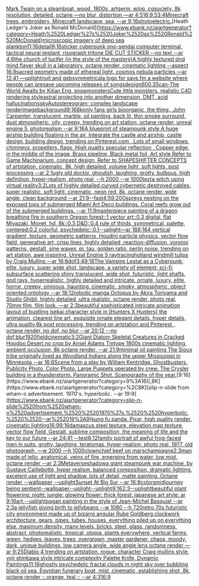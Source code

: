 [Mark Twain on a steamboat, wood, 1800s, artgerm, wlop, cgsociety, 8k resolution, detailed, octane —no blur, distortion —ar 4:5](https://www.ebank.nz/aiartgenerator?category=Mark%2520Twain%2520on%2520a%2520steamboat%2C%2520wood%2C%25201800s%2C%2520artgerm%2C%2520wlop%2C%2520cgsociety%2C%25208k%2520resolution%2C%2520detailed%2C%2520octane%2520%E2%80%94no%2520blur%2C%2520distortion%2520%E2%80%94ar%25204%3A5)[16:9](https://www.ebank.nz/aiartgenerator?category=16%3A9)[.5](https://www.ebank.nz/aiartgenerator?category=.5)[3:4](https://www.ebank.nz/aiartgenerator?category=3%3A4)[Minecraft trees, embroidery, Minecraft landscape, sea, --ar 9:16](https://www.ebank.nz/aiartgenerator?category=Minecraft%2520trees%2C%2520embroidery%2C%2520Minecraft%2520landscape%2C%2520sea%2C%2520--ar%25209%3A16)[photo](https://www.ebank.nz/aiartgenerator?category=photo)[electric.](https://www.ebank.nz/aiartgenerator?category=electric.)[Heath Ledger's Joker as Ronald McDonald](https://www.ebank.nz/aiartgenerator?category=Heath%2520Ledger%27s%2520Joker%2520as%2520Ronald%2520McDonald)[microscopic imagery of deep sea plankton](https://www.ebank.nz/aiartgenerator?category=microscopic%2520imagery%2520of%2520deep%2520sea%2520plankton)[11:16](https://www.ebank.nz/aiartgenerator?category=11%3A16)[detail](https://www.ebank.nz/aiartgenerator?category=detail)[9:16](https://www.ebank.nz/aiartgenerator?category=9%3A16)[sticker cyberpunk ono-sendai computer terminal, tactical neural implant, risograph tritone DIE CUT STICKER --no text --ar 4:6](https://www.ebank.nz/aiartgenerator?category=sticker%2520cyberpunk%2520ono-sendai%2520computer%2520terminal%2C%2520tactical%2520neural%2520implant%2C%2520risograph%2520tritone%2520DIE%2520CUT%2520STICKER%2520--no%2520text%2520--ar%25204%3A6)[the church of lucifer (in the style of the masters)](https://www.ebank.nz/aiartgenerator?category=the%2520church%2520of%2520lucifer%2520%28in%2520the%2520style%2520of%2520the%2520masters%29)[A highly textured dnd mind flayer skull in a laboratory, octane render, cinematic lighting --aspect 16:9](https://www.ebank.nz/aiartgenerator?category=A%2520highly%2520textured%2520dnd%2520mind%2520flayer%2520skull%2520in%2520a%2520laboratory%2C%2520octane%2520render%2C%2520cinematic%2520lighting%2520--aspect%252016%3A9)[sacred geometry made of ethereal light, cosmos nebula particles —ar 12:41 —uplight](https://www.ebank.nz/aiartgenerator?category=sacred%2520geometry%2520made%2520of%2520ethereal%2520light%2C%2520cosmos%2520nebula%2520particles%2520%E2%80%94ar%252012%3A41%2520%E2%80%94uplight)[nuit and geb](https://www.ebank.nz/aiartgenerator?category=nuit%2520and%2520geb)[symmetrical](https://www.ebank.nz/aiartgenerator?category=symmetrical)[a logo for save.fm a website where people can presave upcoming releases of songs](https://www.ebank.nz/aiartgenerator?category=a%2520logo%2520for%2520save.fm%2520a%2520website%2520where%2520people%2520can%2520presave%2520upcoming%2520releases%2520of%2520songs)[design](https://www.ebank.nz/aiartgenerator?category=design)[600](https://www.ebank.nz/aiartgenerator?category=600)[.35](https://www.ebank.nz/aiartgenerator?category=.35)[can](https://www.ebank.nz/aiartgenerator?category=can)[](https://www.ebank.nz/aiartgenerator?category=)[-](https://www.ebank.nz/aiartgenerator?category=-)[The World Awaits by Kilian Eng, snow](https://www.ebank.nz/aiartgenerator?category=The%2520World%2520Awaits%2520by%2520Kilian%2520Eng%2C%2520snow)[monsters](https://www.ebank.nz/aiartgenerator?category=monsters)[Cute little monsters, realistic C4D rendering style](https://www.ebank.nz/aiartgenerator?category=Cute%2520little%2520monsters%2C%2520realistic%2520C4D%2520rendering%2520style)[astral projecting into another dimension, DMT, acid hallucinations](https://www.ebank.nz/aiartgenerator?category=astral%2520projecting%2520into%2520another%2520dimension%2C%2520DMT%2C%2520acid%2520hallucinations)[sky](https://www.ebank.nz/aiartgenerator?category=sky)[Autostereogram; complex landscape render](https://www.ebank.nz/aiartgenerator?category=Autostereogram%3B%2520complex%2520landscape%2520render)[image](https://www.ebank.nz/aiartgenerator?category=image)[background](https://www.ebank.nz/aiartgenerator?category=background)[9:16](https://www.ebank.nz/aiartgenerator?category=9%3A16)[8k](https://www.ebank.nz/aiartgenerator?category=8k)[only fans girls bioorganic, the thing,, John Carpenter, translucent, marble, oil painting, back lit, thin smoke surround, dust atmospheric, oily, creepy, trending on art station, octane render, unreal engine 5, photorealism --ar 9:16](https://www.ebank.nz/aiartgenerator?category=only%2520fans%2520girls%2520bioorganic%2C%2520the%2520thing%2C%2C%2520John%2520Carpenter%2C%2520translucent%2C%2520marble%2C%2520oil%2520painting%2C%2520back%2520lit%2C%2520thin%2520smoke%2520surround%2C%2520dust%2520atmospheric%2C%2520oily%2C%2520creepy%2C%2520trending%2520on%2520art%2520station%2C%2520octane%2520render%2C%2520unreal%2520engine%25205%2C%2520photorealism%2520--ar%25209%3A16)[](https://www.ebank.nz/aiartgenerator?category=)[A blueprint of steampunk style A huge airship building floating in the air, Integrate the castle and airship, castle design, building design,  trending on Pinterest.com , Lots of small windows, chimneys, propellers, flags, High quality specular reflection ,  Copper  edge, in the middle of the image, Brass pipeline,  Black metal foil,  Art style Refer to Game Machinarium.  concept design, Refer to SHAPESHIFTER CONCEPTS  of artstation, cinematic,  8k, high detailed,  volume light,  soft lights,  post processing    --ar 2:1](https://www.ebank.nz/aiartgenerator?category=A%2520blueprint%2520of%2520steampunk%2520style%2520A%2520huge%2520airship%2520building%2520floating%2520in%2520the%2520air%2C%2520Integrate%2520the%2520castle%2520and%2520airship%2C%2520castle%2520design%2C%2520building%2520design%2C%2520%2520trending%2520on%2520Pinterest.com%2520%2C%2520Lots%2520of%2520small%2520windows%2C%2520chimneys%2C%2520propellers%2C%2520flags%2C%2520High%2520quality%2520specular%2520reflection%2520%2C%2520%2520Copper%2520%2520edge%2C%2520in%2520the%2520middle%2520of%2520the%2520image%2C%2520Brass%2520pipeline%2C%2520%2520Black%2520metal%2520foil%2C%2520%2520Art%2520style%2520Refer%2520to%2520Game%2520Machinarium.%2520%2520concept%2520design%2C%2520Refer%2520to%2520SHAPESHIFTER%2520CONCEPTS%2520%2520of%2520artstation%2C%2520cinematic%2C%2520%25208k%2C%2520high%2520detailed%2C%2520%2520volume%2520light%2C%2520%2520soft%2520lights%2C%2520%2520post%2520processing%2520%2520%2520%2520--ar%25202%3A1)[ugly old doctor, ghoulish, laughing, grotty, bulbous, high definition, hyper-realism, photo real, --h 2000 --w 1000](https://www.ebank.nz/aiartgenerator?category=ugly%2520old%2520doctor%2C%2520ghoulish%2C%2520laughing%2C%2520grotty%2C%2520bulbous%2C%2520high%2520definition%2C%2520hyper-realism%2C%2520photo%2520real%2C%2520--h%25202000%2520--w%25201000)[text](https://www.ebank.nz/aiartgenerator?category=text)[a witch using virtual reality](https://www.ebank.nz/aiartgenerator?category=a%2520witch%2520using%2520virtual%2520reality)[3:2](https://www.ebank.nz/aiartgenerator?category=3%3A2)[Lots of highly detailed curved cybernetic destroyed cables, super realistic, soft light, cinematic, neon red, 8k, octane render, wide angle, clean background --ar 21:9](https://www.ebank.nz/aiartgenerator?category=Lots%2520of%2520highly%2520detailed%2520curved%2520cybernetic%2520destroyed%2520cables%2C%2520super%2520realistic%2C%2520soft%2520light%2C%2520cinematic%2C%2520neon%2520red%2C%25208k%2C%2520octane%2520render%2C%2520wide%2520angle%2C%2520clean%2520background%2520--ar%252021%3A9)[--fast](https://www.ebank.nz/aiartgenerator?category=--fast)[4:5](https://www.ebank.nz/aiartgenerator?category=4%3A5)[9:20](https://www.ebank.nz/aiartgenerator?category=9%3A20)[Ospreys nesting on the exposed tops of submerged Miami Art Deco buildings. Coral reefs grow out of the submerged buildings. --ar 11:9](https://www.ebank.nz/aiartgenerator?category=Ospreys%2520nesting%2520on%2520the%2520exposed%2520tops%2520of%2520submerged%2520Miami%2520Art%2520Deco%2520buildings.%2520Coral%2520reefs%2520grow%2520out%2520of%2520the%2520submerged%2520buildings.%2520--ar%252011%3A9)[masterpiece painting of a dragon breathing fire in southern Oregon forest::1 vector art::0.3 digital, flat Miyazaki, Monet, hd, 8k::0.3 D&D::0.4 rule of thirds, symmetrical, palette, centered:0.2 colorful, psychedelic::0.1](https://www.ebank.nz/aiartgenerator?category=masterpiece%2520painting%2520of%2520a%2520dragon%2520breathing%2520fire%2520in%2520southern%2520Oregon%2520forest%3A%3A1%2520vector%2520art%3A%3A0.3%2520digital%2C%2520flat%2520Miyazaki%2C%2520Monet%2C%2520hd%2C%25208k%3A%3A0.3%2520D%26D%3A%3A0.4%2520rule%2520of%2520thirds%2C%2520symmetrical%2C%2520palette%2C%2520centered%3A0.2%2520colorful%2C%2520psychedelic%3A%3A0.1)[--uplight](https://www.ebank.nz/aiartgenerator?category=--uplight)[—ar 188:164 vertical gradient, texture, geometric patterns, Houdini particle physics, vector flow field, generative art, crisp lines, highly detailed, reaction-diffusion, voronoi patterns, gestalt, sine waves, pi, tau, golden ratio, perlin noise, trending on art station, awe inspiring, Unreal Engine 5 raytracing](https://www.ebank.nz/aiartgenerator?category=%E2%80%94ar%2520188%3A164%2520vertical%2520gradient%2C%2520texture%2C%2520geometric%2520patterns%2C%2520Houdini%2520particle%2520physics%2C%2520vector%2520flow%2520field%2C%2520generative%2520art%2C%2520crisp%2520lines%2C%2520highly%2520detailed%2C%2520reaction-diffusion%2C%2520voronoi%2520patterns%2C%2520gestalt%2C%2520sine%2520waves%2C%2520pi%2C%2520tau%2C%2520golden%2520ratio%2C%2520perlin%2520noise%2C%2520trending%2520on%2520art%2520station%2C%2520awe%2520inspiring%2C%2520Unreal%2520Engine%25205%2520raytracing)[holland windmill tulips by Craig Mullins --ar 16:8](https://www.ebank.nz/aiartgenerator?category=holland%2520windmill%2520tulips%2520by%2520Craig%2520Mullins%2520--ar%252016%3A8)[dof](https://www.ebank.nz/aiartgenerator?category=dof)[3:4](https://www.ebank.nz/aiartgenerator?category=3%3A4)[9:16](https://www.ebank.nz/aiartgenerator?category=9%3A16)[The Vampire Lestat as a Cyberpunk;  elite, luxury, super wide shot, landscape, a variety of element;  sci-fi; subsurface scattering shiny translucent, wide shot, futuristic, light shafts, god rays, hyperrealistic, highly detailed and intricate, ornate, luxury, elite, horror, creepy, ominous, haunting, cinematic, smoky, atmospheric, object oriented ontology --ar 18:12](https://www.ebank.nz/aiartgenerator?category=The%2520Vampire%2520Lestat%2520as%2520a%2520Cyberpunk%3B%2520%2520elite%2C%2520luxury%2C%2520super%2520wide%2520shot%2C%2520landscape%2C%2520a%2520variety%2520of%2520element%3B%2520%2520sci-fi%3B%2520subsurface%2520scattering%2520shiny%2520translucent%2C%2520wide%2520shot%2C%2520futuristic%2C%2520light%2520shafts%2C%2520god%2520rays%2C%2520hyperrealistic%2C%2520highly%2520detailed%2520and%2520intricate%2C%2520ornate%2C%2520luxury%2C%2520elite%2C%2520horror%2C%2520creepy%2C%2520ominous%2C%2520haunting%2C%2520cinematic%2C%2520smoky%2C%2520atmospheric%2C%2520object%2520oriented%2520ontology%2520--ar%252018%3A12)[robotic manga Octopus by Akira Toriyama and Studio Ghibli, highly detailed, ultra realistic, octane render, photo real, 70mm film, film look. —ar 2:3](https://www.ebank.nz/aiartgenerator?category=robotic%2520manga%2520Octopus%2520by%2520Akira%2520Toriyama%2520and%2520Studio%2520Ghibli%2C%2520highly%2520detailed%2C%2520ultra%2520realistic%2C%2520octane%2520render%2C%2520photo%2520real%2C%252070mm%2520film%2C%2520film%2520look.%2520%E2%80%94ar%25202%3A3)[beautiful sophisticated intricate animation layout of bustling isekai character,style in [Hunters X Hunters] the animation, clearest line art, exquisite ornate elegant details, hyper details, ultra quality,8k post processing, trending on artstation and Pinterest , octane render, no dof, no blur --ar 20:12 --no dof,blur](https://www.ebank.nz/aiartgenerator?category=beautiful%2520sophisticated%2520intricate%2520animation%2520layout%2520of%2520bustling%2520isekai%2520character%2Cstyle%2520in%2520%5BHunters%2520X%2520Hunters%5D%2520the%2520animation%2C%2520clearest%2520line%2520art%2C%2520exquisite%2520ornate%2520elegant%2520details%2C%2520hyper%2520details%2C%2520ultra%2520quality%2C8k%2520post%2520processing%2C%2520trending%2520on%2520artstation%2520and%2520Pinterest%2520%2C%2520octane%2520render%2C%2520no%2520dof%2C%2520no%2520blur%2520--ar%252020%3A12%2520--no%2520dof%2Cblur)[1920](https://www.ebank.nz/aiartgenerator?category=1920)[field](https://www.ebank.nz/aiartgenerator?category=field)[cinematic](https://www.ebank.nz/aiartgenerator?category=cinematic)[3:2](https://www.ebank.nz/aiartgenerator?category=3%3A2)[Giant Diatom Skeletal Creatures in Cracked Hoodoo Desert no crop by Ansel Adams Tintype 1800s cinematic lighting, ambient occlusion, 8k octane render, --ar 21:9](https://www.ebank.nz/aiartgenerator?category=Giant%2520Diatom%2520Skeletal%2520Creatures%2520in%2520Cracked%2520Hoodoo%2520Desert%2520no%2520crop%2520by%2520Ansel%2520Adams%2520Tintype%25201800s%2520cinematic%2520lighting%2C%2520ambient%2520occlusion%2C%25208k%2520octane%2520render%2C%2520--ar%252021%3A9)[minimal oil painting The Sioux tribe originally lived as Woodland Indians along the upper Mississippi in Minnesota --ar 16:8](https://www.ebank.nz/aiartgenerator?category=minimal%2520oil%2520painting%2520The%2520Sioux%2520tribe%2520originally%2520lived%2520as%2520Woodland%2520Indians%2520along%2520the%2520upper%2520Mississippi%2520in%2520Minnesota%2520--ar%252016%3A8)[Scene from a play by William Kentridge.  Ghostbusters.  Publicity Photo. Color Photo.  Large Puppets operated by crew. The Crysler building in a thunderstorm. Panoramic Shot. Scenography of the year.](https://www.ebank.nz/aiartgenerator?category=Scene%2520from%2520a%2520play%2520by%2520William%2520Kentridge.%2520%2520Ghostbusters.%2520%2520Publicity%2520Photo.%2520Color%2520Photo.%2520%2520Large%2520Puppets%2520operated%2520by%2520crew.%2520The%2520Crysler%2520building%2520in%2520a%2520thunderstorm.%2520Panoramic%2520Shot.%2520Scenography%2520of%2520the%2520year.)[9:16](https://www.ebank.nz/aiartgenerator?category=9%3A16)[,8K](https://www.ebank.nz/aiartgenerator?category=%2C8K)[slip-n-slide from wham-o advertisement.  1970's.  hyperbolic.  --ar 19:9](https://www.ebank.nz/aiartgenerator?category=slip-n-slide%2520from%2520wham-o%2520advertisement.%2520%25201970%27s.%2520%2520hyperbolic.%2520%2520--ar%252019%3A9)[kung fu panda, Pixar, high quality render, cinematic lighting](https://www.ebank.nz/aiartgenerator?category=kung%2520fu%2520panda%2C%2520Pixar%2C%2520high%2520quality%2520render%2C%2520cinematic%2520lighting)[16:9](https://www.ebank.nz/aiartgenerator?category=16%3A9)[9:16](https://www.ebank.nz/aiartgenerator?category=9%3A16)[damascus steel texture, elevation map texture, vector flow field, Gestalt, sublime composition, the meaning of life and the key to our future --ar 24:41 --test](https://www.ebank.nz/aiartgenerator?category=damascus%2520steel%2520texture%2C%2520elevation%2520map%2520texture%2C%2520vector%2520flow%2520field%2C%2520Gestalt%2C%2520sublime%2520composition%2C%2520the%2520meaning%2520of%2520life%2520and%2520the%2520key%2520to%2520our%2520future%2520--ar%252024%3A41%2520--test)[8:12](https://www.ebank.nz/aiartgenerator?category=8%3A12)[family portrait of awful frog-faced men in suits, grotty, laughing, teratomas, hyper-realism, photo real, 1977, old photograph, —w 2000 —h 1000](https://www.ebank.nz/aiartgenerator?category=family%2520portrait%2520of%2520awful%2520frog-faced%2520men%2520in%2520suits%2C%2520grotty%2C%2520laughing%2C%2520teratomas%2C%2520hyper-realism%2C%2520photo%2520real%2C%25201977%2C%2520old%2520photograph%2C%2520%E2%80%94w%25202000%2520%E2%80%94h%25201000)[clown](https://www.ebank.nz/aiartgenerator?category=clown)[chief keef on mars](https://www.ebank.nz/aiartgenerator?category=chief%2520keef%2520on%2520mars)[champagne](https://www.ebank.nz/aiartgenerator?category=champagne)[2:3](https://www.ebank.nz/aiartgenerator?category=2%3A3)[man made of jello, anatomical, veins of fire, emerging from water, low mist, octane render --ar 2:3](https://www.ebank.nz/aiartgenerator?category=man%2520made%2520of%2520jello%2C%2520anatomical%2C%2520veins%2520of%2520fire%2C%2520emerging%2520from%2520water%2C%2520low%2520mist%2C%2520octane%2520render%2520--ar%25202%3A3)[Metaverse](https://www.ebank.nz/aiartgenerator?category=Metaverse)[shadow](https://www.ebank.nz/aiartgenerator?category=shadow)[a giant steampunk war machine, by Gustave Caillebotte, hyper realism, balanced composition, dramatic lighting, excelent use of light and shadow, lots of detail, matte painting, Octane render --wallpaper --uplight](https://www.ebank.nz/aiartgenerator?category=a%2520giant%2520steampunk%2520war%2520machine%2C%2520by%2520Gustave%2520Caillebotte%2C%2520hyper%2520realism%2C%2520balanced%2520composition%2C%2520dramatic%2520lighting%2C%2520excelent%2520use%2520of%2520light%2520and%2520shadow%2C%2520lots%2520of%2520detail%2C%2520matte%2520painting%2C%2520Octane%2520render%2520--wallpaper%2520--uplight)[Sunset At Big Sur --ar 16:8](https://www.ebank.nz/aiartgenerator?category=Sunset%2520At%2520Big%2520Sur%2520--ar%252016%3A8)[colors](https://www.ebank.nz/aiartgenerator?category=colors)[midjourney being sentient](https://www.ebank.nz/aiartgenerator?category=midjourney%2520being%2520sentient)[--wallpaper](https://www.ebank.nz/aiartgenerator?category=--wallpaper)[--uplight](https://www.ebank.nz/aiartgenerator?category=--uplight)[--uplight](https://www.ebank.nz/aiartgenerator?category=--uplight)[9:16](https://www.ebank.nz/aiartgenerator?category=9%3A16)[2:3](https://www.ebank.nz/aiartgenerator?category=2%3A3)[--uplight](https://www.ebank.nz/aiartgenerator?category=--uplight)[beautiful plant flowering: night: jungle: glowing flower: thick forest: japanese art style: ar 9:16](https://www.ebank.nz/aiartgenerator?category=beautiful%2520plant%2520flowering%3A%2520night%3A%2520jungle%3A%2520glowing%2520flower%3A%2520thick%2520forest%3A%2520japanese%2520art%2520style%3A%2520ar%25209%3A16)[art,](https://www.ebank.nz/aiartgenerator?category=art%2C)[--uplight](https://www.ebank.nz/aiartgenerator?category=--uplight)[pagan painting in the style of Jean-Michel Basquiat --ar 2:3](https://www.ebank.nz/aiartgenerator?category=pagan%2520painting%2520in%2520the%2520style%2520of%2520Jean-Michel%2520Basquiat%2520--ar%25202%3A3)[a jellyfish giving birth to jellybeans --w 1080 --h 720](https://www.ebank.nz/aiartgenerator?category=a%2520jellyfish%2520giving%2520birth%2520to%2520jellybeans%2520--w%25201080%2520--h%2520720)[retro 70s futuristic city environment made up of bizarre angular Rube Goldberg clockwork architecture, gears, pipes, tubes, houses, everything piled up on everything else, maximum density, many levels, bricks, steel, glass, randomness, abstract, photorealistic, tropical, utopia, plants everywhere, vertical farms, green, hedges, leaves, trees, overgrown, master gardener, chaos, moody, dark, unique buildings, low camera angle, wide angle lens octane render —ar 9:25](https://www.ebank.nz/aiartgenerator?category=retro%252070s%2520futuristic%2520city%2520environment%2520made%2520up%2520of%2520bizarre%2520angular%2520Rube%2520Goldberg%2520clockwork%2520architecture%2C%2520gears%2C%2520pipes%2C%2520tubes%2C%2520houses%2C%2520everything%2520piled%2520up%2520on%2520everything%2520else%2C%2520maximum%2520density%2C%2520many%2520levels%2C%2520bricks%2C%2520steel%2C%2520glass%2C%2520randomness%2C%2520abstract%2C%2520photorealistic%2C%2520tropical%2C%2520utopia%2C%2520plants%2520everywhere%2C%2520vertical%2520farms%2C%2520green%2C%2520hedges%2C%2520leaves%2C%2520trees%2C%2520overgrown%2C%2520master%2520gardener%2C%2520chaos%2C%2520moody%2C%2520dark%2C%2520unique%2520buildings%2C%2520low%2520camera%2520angle%2C%2520wide%2520angle%2520lens%2520octane%2520render%2520%E2%80%94ar%25209%3A25)[Diablo 4 trending on artstation, rogue, character Craig mullins style, yoji shinkawa style intricate complexity Palette Knife, Dynamic Paintings](https://www.ebank.nz/aiartgenerator?category=Diablo%25204%2520trending%2520on%2520artstation%2C%2520rogue%2C%2520character%2520Craig%2520mullins%2520style%2C%2520yoji%2520shinkawa%2520style%2520intricate%2520complexity%2520Palette%2520Knife%2C%2520Dynamic%2520Paintings)[11:16](https://www.ebank.nz/aiartgenerator?category=11%3A16)[ghostly psychedelic fractal clouds in night sky over bubbling black oil sea, Egyptian funerary boat, mist, cinematic, establishing shot, 8k, octane render :: orange, teal :: --ar 4:3](https://www.ebank.nz/aiartgenerator?category=ghostly%2520psychedelic%2520fractal%2520clouds%2520in%2520night%2520sky%2520over%2520bubbling%2520black%2520oil%2520sea%2C%2520Egyptian%2520funerary%2520boat%2C%2520mist%2C%2520cinematic%2C%2520establishing%2520shot%2C%25208k%2C%2520octane%2520render%2520%3A%3A%2520orange%2C%2520teal%2520%3A%3A%2520--ar%25204%3A3)[16:9](https://www.ebank.nz/aiartgenerator?category=16%3A9)